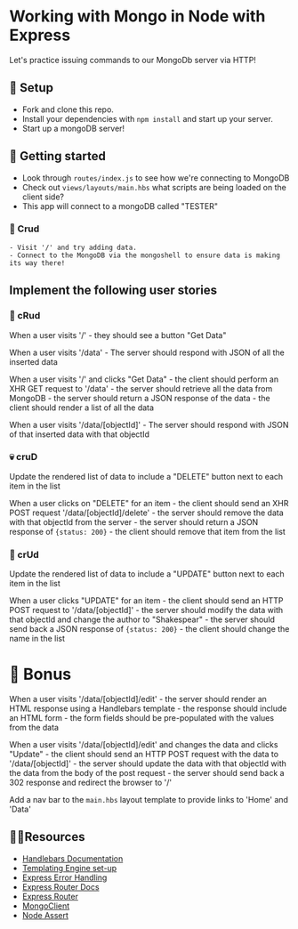 # Working with Mongo in Node with Express

Let's practice issuing commands to our MongoDb server via HTTP!

## 👷 Setup

- Fork and clone this repo. 
- Install your dependencies with `npm install` and start up your server.
- Start up a mongoDB server!

## 🔬 Getting started

- Look through `routes/index.js` to see how we're connecting to MongoDB
- Check out `views/layouts/main.hbs` what scripts are being loaded on the client side?
- This app will connect to a mongoDB called "TESTER"

### 🤰 Crud
    - Visit '/' and try adding data. 
    - Connect to the MongoDB via the mongoshell to ensure data is making its way there!

## Implement the following user stories

### 📖 cRud

When a user visits '/'
    - they should see a button "Get Data"

When a user visits '/data'
    - The server should respond with JSON of all the inserted data

When a user visits '/' and clicks "Get Data"
    - the client should perform an XHR GET request to '/data'
    - the server should retrieve all the data from MongoDB
    - the server should return a JSON response of the data
    - the client should render a list of all the data

When a user visits '/data/[objectId]'
    - The server should respond with JSON of that inserted data with that objectId

### 💀 cruD

Update the rendered list of data to include a "DELETE" button next to each item in the list

When a user clicks on "DELETE" for an item
    - the client should send an XHR POST request '/data/[objectId]/delete'
    - the server should remove the data with that objectId from the server
    - the server should return a JSON response of `{status: 200}`
    - the client should remove that item from the list

### 💅 crUd

Update the rendered list of data to include a "UPDATE" button next to each item in the list

When a user clicks "UPDATE" for an item
    - the client should send an HTTP POST request to '/data/[objectId]'
    - the server should modify the data with that objectId and change the author to "Shakespear"
    - the server should send back a JSON response of `{status: 200}`
    - the client should change the name in the list

# 🚀 Bonus

When a user visits '/data/[objectId]/edit'
    - the server should render an HTML response using a Handlebars template
    - the response should include an HTML form
    - the form fields should be pre-populated with the values from the data

When a user visits '/data/[objectId]/edit' and changes the data and clicks "Update"
    - the client should send an HTTP POST request with the data to '/data/[objectId]'
    - the server should update the data with that objectId with the data from the body of the post request
    - the server should send back a 302 response and redirect the browser to '/'

Add a nav bar to the `main.hbs` layout template to provide links to 'Home' and 'Data'

## 🤷‍♀️Resources
- [Handlebars Documentation](http://handlebarsjs.com/)
- [Templating Engine set-up](https://webapplog.com/jade-handlebars-express/)
- [Express Error Handling](https://expressjs.com/en/guide/error-handling.html)
- [Express Router Docs](https://expressjs.com/en/4x/api.html#router)
- [Express Router](https://scotch.io/tutorials/learn-to-use-the-new-router-in-expressjs-4)
- [MongoClient](https://mongodb.github.io/node-mongodb-native/driver-articles/mongoclient.html)
- [Node Assert](https://nodejs.org/api/assert.html)
